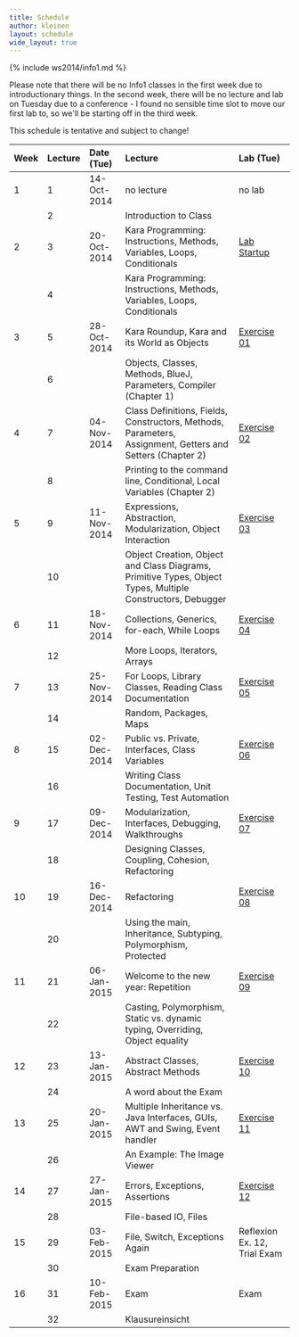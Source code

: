 ```yaml
---
title: Schedule
author: kleinen
layout: schedule
wide_layout: true
---
```


{% include ws2014/info1.md %}

Please note that there will be no Info1 classes in the first week due to introductionary things. In the second week, there will be no lecture and lab on Tuesday due to a conference - I found no sensible time slot to move our first lab to, so we'll be starting off in the third week.

This schedule is tentative and subject to change!

|Week  |Lecture   |Date (Tue) |Lecture                                                                                                 |Lab (Tue)                                     |
|:-----|:------|:------    |:------                                                                                                    |:------                                       |
|     1|1      |14-Oct-2014|no lecture                                                                                                 | no lab                                       |
|      |2      |           |Introduction to Class                                                                                      |                                              |
|     2|3      |20-Oct-2014|Kara Programming: Instructions, Methods, Variables, Loops, Conditionals                                    |[Lab Startup](../labs/exercise-00.html)       |
|      |4      |           |Kara Programming: Instructions, Methods, Variables, Loops, Conditionals                                    |                                              |
|     3|5      |28-Oct-2014|Kara Roundup, Kara and its World as Objects                                                                |[Exercise 01](../labs/exercise-01.html)       |
|      |6      |           |Objects, Classes, Methods, BlueJ, Parameters,  Compiler  (Chapter 1)                                       |                                              |
|     4|7      |04-Nov-2014|Class Definitions, Fields, Constructors, Methods, Parameters, Assignment, Getters and Setters (Chapter 2)  |[Exercise 02](../labs/exercise-02.html)       |
|      |8      |           |Printing to the command line, Conditional, Local Variables (Chapter 2)                                     |                                              |
|     5|9      |11-Nov-2014|Expressions, Abstraction, Modularization, Object Interaction                                               |[Exercise 03](../labs/exercise-03.html)       |
|      |10     |           |Object Creation, Object and Class Diagrams, Primitive Types, Object Types, Multiple Constructors, Debugger |                                              |
|     6|11     |18-Nov-2014|Collections, Generics, for-each, While Loops                                                               |[Exercise 04](../labs/exercise-04.html)       |
|      |12     |           |More Loops, Iterators, Arrays                                                                              |                                              |
|     7|13     |25-Nov-2014|For Loops, Library Classes, Reading Class Documentation                                                    |[Exercise 05](../labs/exercise-05.html)       |
|      |14     |           |Random, Packages, Maps                                                                                     |                                              |
|     8|15     |02-Dec-2014|Public vs. Private, Interfaces, Class Variables                                                            |[Exercise 06](../labs/exercise-06.html)       |
|      |16     |           |Writing Class Documentation, Unit Testing, Test Automation                                                 |                                              |
|     9|17     |09-Dec-2014|Modularization, Interfaces, Debugging, Walkthroughs                                                        |[Exercise 07](../labs/exercise-07.html)       |
|      |18     |           |Designing Classes, Coupling, Cohesion, Refactoring                                                         |                                              |
|    10|19     |16-Dec-2014|Refactoring                                                                                                |[Exercise 08](../labs/exercise-08.html)       |
|      |20     |           |Using the main, Inheritance, Subtyping, Polymorphism, Protected                                            |                                              |
|    11|21     |06-Jan-2015|Welcome to the new year: Repetition                                                                        |[Exercise 09](../labs/exercise-09.html)       |
|      |22     |           |Casting, Polymorphism, Static vs. dynamic typing, Overriding, Object equality                              |                                              |
|    12|23     |13-Jan-2015|Abstract Classes, Abstract Methods                                                                         |[Exercise 10](../labs/exercise-10.html)       |
|      |24     |           |A word about the Exam                                                                                      |                                              |
|    13|25     |20-Jan-2015|Multiple Inheritance vs. Java Interfaces,  GUIs, AWT and Swing, Event handler                              |[Exercise 11](../labs/exercise-11.html)       |
|      |26     |           |An Example: The Image Viewer                                                                               |                                              |
|    14|27     |27-Jan-2015|Errors, Exceptions, Assertions                                                                             |[Exercise 12](../labs/exercise-12.html)       |
|      |28     |           |File-based IO, Files                                                                                       |                                              |
|    15|29     |03-Feb-2015|File, Switch, Exceptions Again                                                                             |Reflexion Ex. 12, Trial Exam                  |
|      |30     |           |Exam Preparation                                                                                           |                                              |
|    16|31     |10-Feb-2015|Exam                                                                                                       |Exam                                          |
|      |32     |           |Klausureinsicht                                                                                            |                                              |

